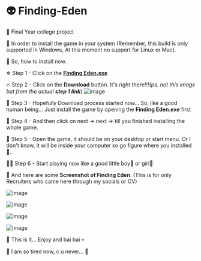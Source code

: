 # 👽 Finding-Eden
👻 Final Year college project

👀 In order to install the game in your system (Remember, this build is only supported in Windows, At this moment no support for Linux or Mac).

🎃 So, how to install now. 

❄ Step 1 -  Click on the [**Finding Eden.exe**](https://github.com/SussyAi/Finding-Eden/blob/main/Finding%20Eden.exe)

🔥 Step 2 - Click on the **Download** button. It's right there!!!(*ps. not this image but from the actual **step 1 link***) ![image](https://user-images.githubusercontent.com/92995282/183897902-dd309b82-e331-4f49-9a89-404eaa8e9109.png)

🎐 Step 3 - Hopefully Download process started now... So, like a good human being... Just install the game by opening the **Finding Eden.exe** first

🍃 Step 4 - And then click on next -> next -> till you finished installing the whole game. 

🐺 Step 5 - Open the game, it should be on your desktop or start menu. Or I don't know, it will be inside your computer so go figure where you installed👿.. 

🤦‍♀️ Step 6 - Start playing now like a good little boy🤡 or girl👺


👾 And here are some **Screenshot of Finding Eden**. (This is for only Recruiters who came here through my socials or CV) 

![image](https://user-images.githubusercontent.com/92995282/183901511-1f63fb38-d6be-43ed-a781-78936966ae0b.png)

![image](https://user-images.githubusercontent.com/92995282/183902013-e75963cb-6845-4d0f-b4fd-33075474e119.png)

![image](https://user-images.githubusercontent.com/92995282/183901734-d877ce53-d053-4380-a8b9-20f587eb7c89.png)

![image](https://user-images.githubusercontent.com/92995282/183902265-9bf4776b-2268-44c0-9f95-56ad6074c2a5.png)

🤑 This is it... Enjoy and bai bai 💀

👥 I am so tired now, c u never... 👅


